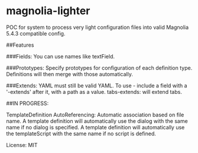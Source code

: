 # magnolia-lighter
POC for system to process very light configuration files into valid Magnolia 5.4.3 compatible config.

##Features

###Fields:
You can use names like textField.

###Prototypes:
Specify prototypes for configuration of each definition type.
Definitions will then merge with those automatically.

###Extends:
YAML must still be valid YAML.
To use - include a field with a '-extends' after it, with a path as a value.
tabs-extends:
will extend tabs.

##IN PROGRESS:

TemplateDefinition AutoReferencing:
Automatic association based on file name.
A template definition will automatically use the dialog with the same name if no dialog is specified.
A template definition will automatically use the templateScript with the same name if no script is defined.

License:
MIT
